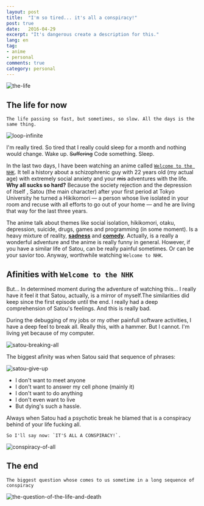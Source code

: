 ```yaml
---
layout: post
title:  "I'm so tired... it's all a conspiracy!"
post: true
date:   2016-04-29
excerpt: "It's dangerous create a description for this."
lang: en
tag:
- anime
- personal
comments: true
category: personal
---
```


![the-life](https://68.media.tumblr.com/tumblr_m3e46kxM6H1qlcutao1_500.gif)

## The life for now


    The life passing so fast, but sometimes, so slow. All the days is the same thing.

![loop-infinite](https://68.media.tumblr.com/d5a7e8ff619286fd89ab267cd198dc00/tumblr_n4no77cKRl1qby49yo1_500.gif)

I'm really tired. So tired that I really could sleep for a month and nothing would change. Wake up. ~~Suffering~~ Code something. Sleep.

In the last two days, I have been watching an anime called [`Welcome to the NHK`](http://myanimelist.net/anime/1210/NHK_ni_Youkoso). It tell a history about a schizophrenic guy with 22 years old (my actual age) with extremely social anxiety and your ~~mis~~ adventures with the life. **Why all sucks so hard?** Because the society rejection and the depression of itself , Satou (the main character) after your first period at Tokyo University he turned a Hikikomori  — a person whose live isolated in your room and recuse with all efforts to go out of your home — and he are living that way for the last three years.

The anime talk about themes like social isolation, hikikomori, otaku, depression, suicide, drugs, games and programming (in some moment). Is a heavy mixture of reality, [**sadness**](https://www.youtube.com/watch?v=_Ei2izPLpHc) and [**comedy**](https://www.youtube.com/watch?v=bkz6504BKng). Actually, is a really a wonderful adventure and the anime is really funny in general. However, if you have a similar life of Satou, can be really painful sometimes. Or can be your savior too. Anyway, worthwhile watching `Welcome to NHK`.

## Afinities with `Welcome to the NHK`

But... In determined moment during the adventure of watching this... I really have it feel it that Satou, actually, is a mirror of myself.The similarities did keep since the first episode until the end. I really had a deep comprehension of Satou's feelings. And this is really bad.

During the debugging of my jobs or my other painfull software activities, I have a deep feel to break all. Really this, with a hammer. But I cannot.
I'm living yet because of my computer.

![satou-breaking-all](http://stream1.gifsoup.com/view4/3641092/welcome-to-the-nhk-o.gif)


The biggest afinity was when Satou said that sequence of phrases:

![satou-give-up](http://pa1.narvii.com/5879/e31f7967b63740c1a4a590c3475f03c545d11be2_hq.gif)

- I don't want to meet anyone
- I don't want to answer my cell phone (mainly it)
- I don't want to do anything
- I don't even want to live
- But dying's such a hassle.

Always when Satou had a psychotic break he blamed that is a conspiracy behind of your life fucking all.


    So I'll say now: `IT'S ALL A CONSPIRACY!`.

![conspiracy-of-all](https://33.media.tumblr.com/a70bf766b25520b79b017065b08e8a0b/tumblr_nvzttiFzDK1sgq8s0o1_500.gif)


## The end


    The biggest question whose comes to us sometime in a long sequence of conspiracy

![the-question-of-the-life-and-death](http://medias.gifboom.com/medias/t_b3cbceb06b9c01328ba0723c91561e03.jpg)
